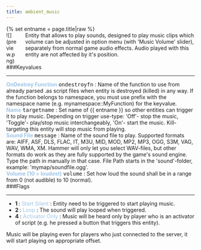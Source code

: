 ```yaml
---
title: ambient_music
---
```

<div>{% set entname = page.title|raw %}</div>
<div class="container previewimg">
<div class="columns">
<div class="imagepadding column col-auto" markdown="1">![](preview.png)</div>
<div class="column entityentry" markdown="1">Entity that allows to play sounds, designed to play music clips which volume can be adjusted in option menu (with 'Music Volume' slider), separately from normal game audio effects. Audio played with this entity are not affected by it's position.</div>
</div>
</div>
###Keyvalues
<hr>
<div class="entityentry" markdown="1">
<span style="color:#9fc5e8;"><b>OnDestroy Function</b></span> <kbd  class="tooltip" data-tooltip="string">ondestroyfn</kbd> :
Name of the function to use from already parsed .as script files when entity is destroyed (killed) in any way. If the function belongs to namespace, you must use prefix with the namespace name (e.g. mynamespace::MyFunction) for the keyvalue.
</div>
<div class="entityentry" markdown="1">
<span style="color:#9fc5e8;"><b>Name</b></span> <kbd  class="tooltip" data-tooltip="target_source">targetname</kbd> :
Set name of {{ entname }} so other entities can trigger it to play music. Depending on trigger use-type: 'Off'- stop the music, 'Toggle'- play/stop music interchangeably, 'On'- start the music. Kill-targeting this entity will stop music from playing.
</div>
<div class="entityentry" markdown="1">
<span style="color:#9fc5e8;"><b>Sound File</b></span> <kbd  class="tooltip" data-tooltip="sound">message</kbd> :
Name of the sound file to play. Supported formats are: AIFF, ASF, DLS, FLAC, IT, M3U, MID, MOD, MP2, MP3, OGG, S3M, VAG, WAV, WMA, XM. Hammer will only let you select WAV-files, but other formats do work as they are fully supported by the game's sound engine. Type the path in manually in that case. File Path starts in the 'sound'-folder, example: 'mymap/soundfile.ogg'.
</div>
<div class="entityentry" markdown="1">
<span style="color:#9fc5e8;"><b>Volume (10 = loudest)</b></span> <kbd  class="tooltip" data-tooltip="integer">volume</kbd> :
Set how loud the sound shall be in a range from 0 (not audible) to 10 (normal).
</div>
###Flags
<hr>
<div class="entityflags">
<ul>
<li class="imagepadding" markdown="1"><b>1 </b> : <span style="color:#9fc5e8;">Start Silent</span> : Entity need to be triggered to start playing music.</li>
<li class="imagepadding" markdown="1"><b>2 </b> : <span style="color:#9fc5e8;">Loop</span> : The sound will play looped when triggered.</li>
<li class="imagepadding" markdown="1"><b>4 </b> : <span style="color:#9fc5e8;">Activator Only</span> : Music will be heard only by player who is an activator of script (e.g. he pressed a button that triggers this entity).</li>
</ul>
</div>
<div class="notices blue">Music will be playing even for players who just connected to the server, it will start playing on appropriate offset.</div>
